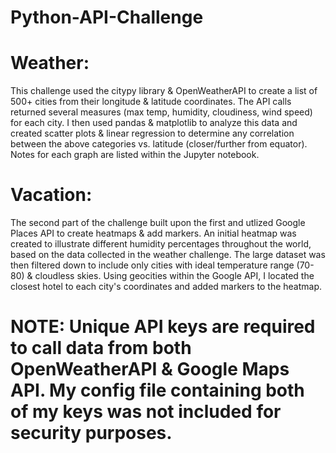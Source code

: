 # Python-API-Challenge

# Weather:
This challenge used the citypy library & OpenWeatherAPI to create a list of 500+ cities from their longitude & latitude coordinates.  The API calls returned several measures (max temp, humidity, cloudiness, wind speed) for each city.
I then used pandas & matplotlib to analyze this data and created scatter plots & linear regression to determine any correlation between the above categories vs. latitude (closer/further from equator).  Notes for each graph are listed within the Jupyter notebook.

# Vacation:
The second part of the challenge built upon the first and utlized Google Places API to create heatmaps & add markers.
An initial heatmap was created to illustrate different humidity percentages throughout the world, based on the data collected in the weather challenge.
The large dataset was then filtered down to include only cities with ideal temperature range (70-80) & cloudless skies.  Using geocities within the Google API, I located the closest hotel to each city's coordinates and added markers to the heatmap.

# NOTE: Unique API keys are required to call data from both OpenWeatherAPI & Google Maps API.  My config file containing both of my keys was not included for security purposes.